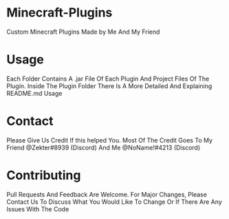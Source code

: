 # Minecraft-Plugins
Custom Minecraft Plugins Made by Me And My Friend
# Usage
Each Folder Contains A .jar File Of Each Plugin And Project Files Of The Plugin. Inside The Plugin Folder There Is A More Detailed And Explaining README.md Usage
# Contact
Please Give Us Credit If this helped You. Most Of The Credit Goes To My Friend @Zekter#8939 (Discord) And Me @NoName!#4213 (Discord)
# Contributing
Pull Requests And Feedback Are Welcome. For Major Changes, Please Contact Us To Discuss What You Would Like To Change Or If There Are Any Issues With The Code





